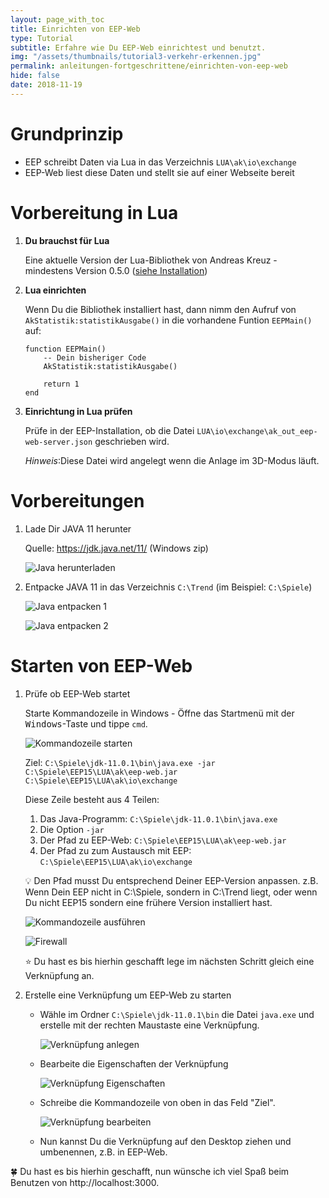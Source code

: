 ```yaml
---
layout: page_with_toc
title: Einrichten von EEP-Web
type: Tutorial
subtitle: Erfahre wie Du EEP-Web einrichtest und benutzt.  
img: "/assets/thumbnails/tutorial3-verkehr-erkennen.jpg"
permalink: anleitungen-fortgeschrittene/einrichten-von-eep-web
hide: false
date: 2018-11-19
---
```

# Grundprinzip

* EEP schreibt Daten via Lua in das Verzeichnis ```LUA\ak\io\exchange```
* EEP-Web liest diese Daten und stellt sie auf einer Webseite bereit

# Vorbereitung in Lua

1. **Du brauchst für Lua**

   Eine aktuelle Version der Lua-Bibliothek von Andreas Kreuz - mindestens Version 0.5.0 ([siehe Installation](../_anleitungen-anfaenger/installation))

2. **Lua einrichten**

   Wenn Du die Bibliothek installiert hast, dann nimm den Aufruf von ```AkStatistik:statistikAusgabe()``` in die vorhandene Funtion ```EEPMain()``` auf:
    ```
    function EEPMain()
        -- Dein bisheriger Code
        AkStatistik:statistikAusgabe()

        return 1
    end
    ```

3. **Einrichtung in Lua prüfen**

   Prüfe in der EEP-Installation, ob die Datei ```LUA\io\exchange\ak_out_eep-web-server.json``` geschrieben wird.

   _Hinweis_:Diese Datei wird angelegt wenn die Anlage im 3D-Modus läuft.


# Vorbereitungen

1. Lade Dir JAVA 11 herunter

    Quelle: https://jdk.java.net/11/ (Windows zip)

    ![Java herunterladen](../assets/tutorial/eep-web-installation/01-java-download.png)

2. Entpacke JAVA 11 in das Verzeichnis ```C:\Trend``` (im Beispiel: ```C:\Spiele```)

     ![Java entpacken 1](../assets/tutorial/eep-web-installation/02-java-entpacken.png)

     ![Java entpacken 2](../assets/tutorial/eep-web-installation/03-java-entpacken-2.png)

# Starten von EEP-Web

1. Prüfe ob EEP-Web startet

    Starte Kommandozeile in Windows - Öffne das Startmenü mit der <kbd>Windows</kbd>-Taste und tippe `cmd`.

    ![Kommandozeile starten](../assets/tutorial/eep-web-installation/07-kommandozeile-starten.png)

    Ziel: `C:\Spiele\jdk-11.0.1\bin\java.exe -jar C:\Spiele\EEP15\LUA\ak\eep-web.jar C:\Spiele\EEP15\LUA\ak\io\exchange`

    Diese Zeile besteht aus 4 Teilen:

    1. Das Java-Programm: `C:\Spiele\jdk-11.0.1\bin\java.exe`
    2. Die Option `-jar`
    3. Der Pfad zu EEP-Web: `C:\Spiele\EEP15\LUA\ak\eep-web.jar`
    4. Der Pfad zu zum Austausch mit EEP: `C:\Spiele\EEP15\LUA\ak\io\exchange`

    :bulb: Den Pfad musst Du entsprechend Deiner EEP-Version anpassen.
    z.B. Wenn Dein EEP nicht in C:\Spiele, sondern in C:\Trend liegt, oder wenn Du nicht EEP15 sondern eine frühere Version installiert hast.

    ![Kommandozeile ausführen](../assets/tutorial/eep-web-installation/08-server-starten.png)

    ![Firewall](../assets/tutorial/eep-web-installation/09-windows-firewall.png)

    :star: Du hast es bis hierhin geschafft lege im nächsten Schritt gleich eine Verknüpfung an.

2. Erstelle eine Verknüpfung um EEP-Web zu starten

    * Wähle im Ordner `C:\Spiele\jdk-11.0.1\bin` die Datei `java.exe` und erstelle mit der rechten Maustaste eine Verknüpfung.

      ![Verknüpfung anlegen](../assets/tutorial/eep-web-installation/04-verknuepfung.png)

    * Bearbeite die Eigenschaften der Verknüpfung

      ![Verknüpfung Eigenschaften](../assets/tutorial/eep-web-installation/05-verknuepfung-eigenschaften.png)

    * Schreibe die Kommandozeile von oben in das Feld "Ziel".

      ![Verknüpfung bearbeiten](../assets/tutorial/eep-web-installation/06-verknuepfung-bearbeiten.png)

    * Nun kannst Du die Verknüpfung auf den Desktop ziehen und umbenennen, z.B. in EEP-Web.


:four_leaf_clover: Du hast es bis hierhin geschafft, nun wünsche ich viel Spaß beim Benutzen von http://localhost:3000.